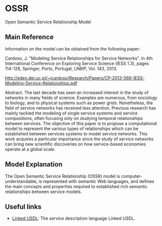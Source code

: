 OSSR
====
Open Semantic Service Relationship Model

## Main Reference
Information on the model can be obtained from the following paper:

Cardoso, J. "Modeling Service Relationships for Service Networks". 
In 4th International Conference on Exploring Service Science (IESS 1.3), 
pages 114-128, Springer, Porto, Portugal, LNBIP, Vol. 143, 2013. 

http://eden.dei.uc.pt/~jcardoso/Research/Papers/CP-2013-066-IESS-Modeling-Service-Relationships.pdf


Abstract. The last decade has seen an increased interest in the study of networks in many fields of science.
Examples are numerous, from sociology to biology, and to physical systems such as power grids.
Nonetheless, the field of service networks has received less attention. Previous research has
mainly tackled the modeling of single service systems and service compositions, often focusing
only on studying temporal relationships between services. The objective of this paper is to propose
a computational model to represent the various types of relationships which can be established
between services systems to model service networks. This work acquires a particular importance
since the study of service networks can bring new scientific discoveries on how service-based
economies operate at a global scale.


## Model Explanation

The Open Semantic Service Relationship (OSSR) model is computer-understandable, is represented
with semantic Web languages, and defines the main concepts and properties required to established 
rich semantic relationships between service models.


## Useful links

 - [Linked USDL](https://github.com/linked-usdl/usdl-core): The service description language Linked USDL.
